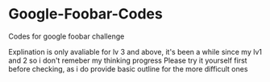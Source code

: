 # Google-Foobar-Codes
Codes for google foobar challenge

Explination is only avaliable for lv 3 and above, it's been a while since my lv1 and 2 so i don't remeber my thinking progress
Please try it yourself first before checking, as i do provide basic outline for the more difficult ones
